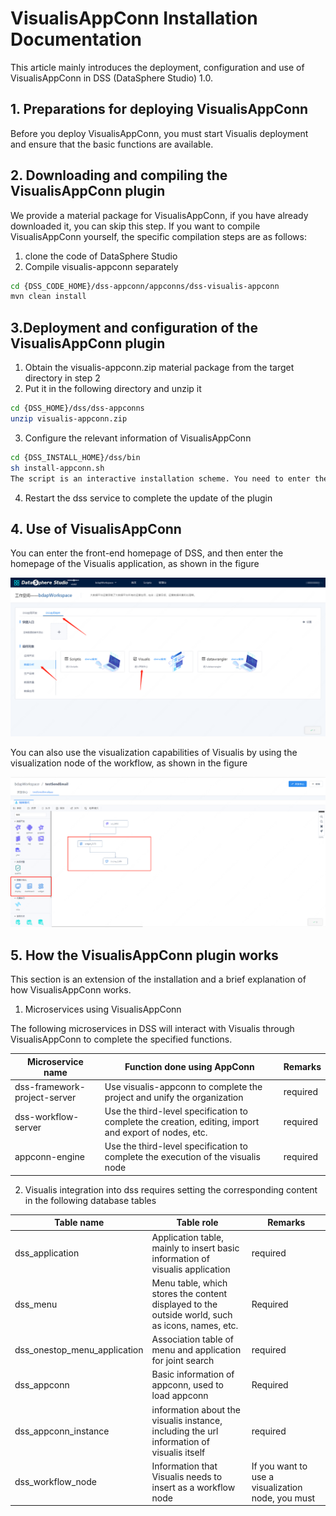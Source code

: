# VisualisAppConn Installation Documentation

This article mainly introduces the deployment, configuration and use of VisualisAppConn in DSS (DataSphere Studio) 1.0.



## 1. Preparations for deploying VisualisAppConn

Before you deploy VisualisAppConn, you must start Visualis deployment and ensure that the basic functions are available.



## 2. Downloading and compiling the VisualisAppConn plugin

We provide a material package for VisualisAppConn, if you have already downloaded it, you can skip this step. If you want to compile VisualisAppConn yourself, the specific compilation steps are as follows:
1. clone the code of DataSphere Studio
2. Compile visualis-appconn separately
```bash 
cd {DSS_CODE_HOME}/dss-appconn/appconns/dss-visualis-appconn
mvn clean install
```

## 3.Deployment and configuration of the VisualisAppConn plugin


1. Obtain the visualis-appconn.zip material package from the target directory in step 2
2. Put it in the following directory and unzip it
```bash 
cd {DSS_HOME}/dss/dss-appconns
unzip visualis-appconn.zip
```
3. Configure the relevant information of VisualisAppConn
``` bash
cd {DSS_INSTALL_HOME}/dss/bin
sh install-appconn.sh
The script is an interactive installation scheme. You need to enter the string visualis and the ip and port of the visualis service to complete the installation.
```
4. Restart the dss service to complete the update of the plugin

## 4. Use of VisualisAppConn
You can enter the front-end homepage of DSS, and then enter the homepage of the Visualis application, as shown in the figure

![Visualis Embed DSS](../Images/Install_and_Deploy/VisualisAppConn_Deployment/DSS-Visualis.png)

You can also use the visualization capabilities of Visualis by using the visualization node of the workflow, as shown in the figure

![Workflow uses visualization nodes](../Images/Install_and_Deploy/VisualisAppConn_Deployment/Workflow-Visualis.png)



## 5. How the VisualisAppConn plugin works
This section is an extension of the installation and a brief explanation of how VisualisAppConn works.

1. Microservices using VisualisAppConn

The following microservices in DSS will interact with Visualis through VisualisAppConn to complete the specified functions.

|Microservice name | Function done using AppConn | Remarks                                 |
|-----------------|----------------|----------------------------------------|
| dss-framework-project-server | Use visualis-appconn to complete the project and unify the organization | required |
| dss-workflow-server | Use the third-level specification to complete the creation, editing, import and export of nodes, etc. | required |
| appconn-engine | Use the third-level specification to complete the execution of the visualis node | required                |

2. Visualis integration into dss requires setting the corresponding content in the following database tables

| Table name | Table role | Remarks                                   |
|-----------------|----------------|----------------------------------------|
| dss_application | Application table, mainly to insert basic information of visualis application | required |
| dss_menu | Menu table, which stores the content displayed to the outside world, such as icons, names, etc. | Required |
| dss_onestop_menu_application | Association table of menu and application for joint search | required |
| dss_appconn | Basic information of appconn, used to load appconn | Required |
| dss_appconn_instance | information about the visualis instance, including the url information of visualis itself | required |
| dss_workflow_node | Information that Visualis needs to insert as a workflow node | If you want to use a visualization node, you must         |



